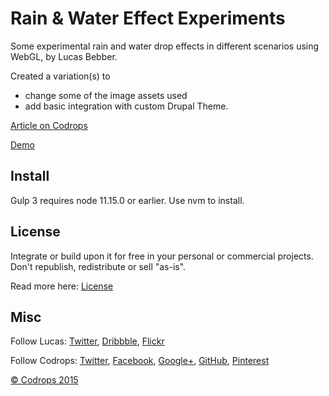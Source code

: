 
# Rain & Water Effect Experiments

Some experimental rain and water drop effects in different scenarios using WebGL, by Lucas Bebber.

Created a variation(s) to 
- change some of the image assets used
- add basic integration with custom Drupal Theme.

[Article on Codrops](http://tympanus.net/codrops/?p=25417)

[Demo](http://tympanus.net/Development/RainEffect/)


## Install

Gulp 3 requires node 11.15.0 or earlier. Use nvm to install.

## License

Integrate or build upon it for free in your personal or commercial projects. Don't republish, redistribute or sell "as-is". 

Read more here: [License](http://tympanus.net/codrops/licensing/)

## Misc

Follow Lucas: [Twitter](http://twitter.com/lucasbebber), [Dribbble](https://dribbble.com/lbebber), [Flickr](https://www.flickr.com/lbebber) 

Follow Codrops: [Twitter](http://www.twitter.com/codrops), [Facebook](http://www.facebook.com/pages/Codrops/159107397912), [Google+](https://plus.google.com/101095823814290637419), [GitHub](https://github.com/codrops), [Pinterest](http://www.pinterest.com/codrops/)

[© Codrops 2015](http://www.codrops.com)





